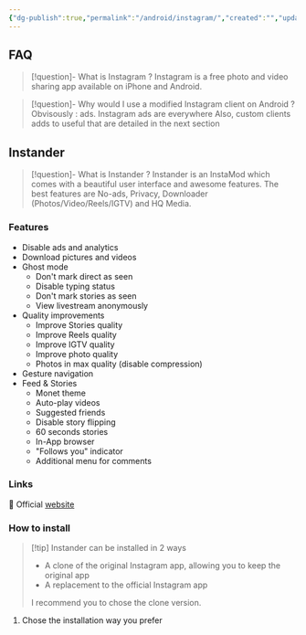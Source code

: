 ```yaml
---
{"dg-publish":true,"permalink":"/android/instagram/","created":"","updated":""}
---
```


## FAQ
> [!question]- What is Instagram ?
> Instagram is a free photo and video sharing app available on iPhone and Android.

> [!question]- Why would I use a modified Instagram client on Android ? 
> Obvisously : ads. Instagram ads are everywhere
> Also, custom clients adds to useful that are detailed in the next section
## Instander
> [!question]- What is Instander ?
> Instander is an InstaMod which comes with a beautiful user interface and awesome features. The best features are No-ads, Privacy, Downloader (Photos/Video/Reels/IGTV) and HQ Media.
### Features 
* Disable ads and analytics
* Download pictures and videos
* Ghost mode
	* Don't mark direct as seen
	* Disable typing status
	* Don't mark stories as seen
	* View livestream anonymously
* Quality improvements
	* Improve Stories quality
	* Improve Reels quality
	* Improve IGTV quality
	* Improve photo quality
	* Photos in max quality (disable compression)
* Gesture navigation
* Feed & Stories
	* Monet theme
	* Auto-play videos
	* Suggested friends
	* Disable story flipping
	* 60 seconds stories
	* In-App browser
	* "Follows you" indicator
	* Additional menu for comments
### Links
🔗 Official [website](https://instander.app/)
### How to install
> [!tip] Instander can be installed in 2 ways
> * A clone of the original Instagram app, allowing you to keep the original app
> * A replacement to the official Instagram app
> 
> I recommend you to chose the clone version.

1. Chose the installation way you prefer